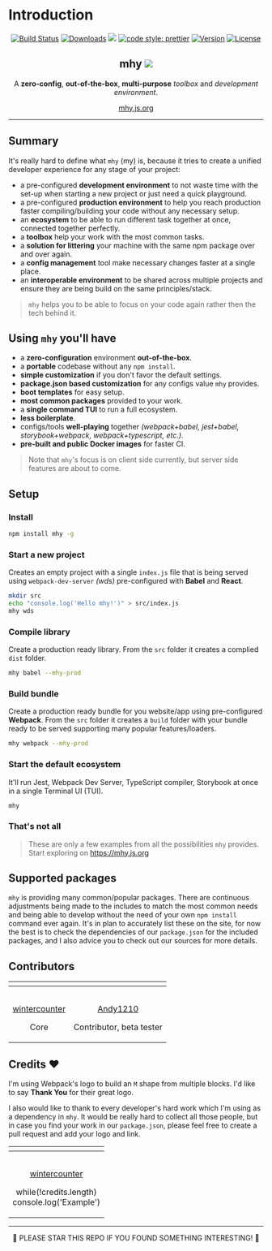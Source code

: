 # Introduction

<p align="center">
  <a href="https://circleci.com/gh/wintercounter/mhy/tree/master"><img src="https://img.shields.io/circleci/project/github/wintercounter/mhy/master.svg" alt="Build Status"></a>
  <a href="https://npmcharts.com/compare/mhy?minimal=true"><img src="https://img.shields.io/npm/dm/mhy.svg" alt="Downloads"></a>
  <a href="https://david-dm.org/wintercounter/mhy" title="dependencies status"><img src="https://david-dm.org/wintercounter/mhy/status.svg"/></a>
  <a href="https://github.com/prettier/prettier" rel="nofollow"><img src="https://img.shields.io/badge/code_style-prettier-ff69b4.svg" alt="code style: prettier"></a>
  <a href="https://www.npmjs.com/package/mhy"><img src="https://img.shields.io/npm/v/mhy.svg" alt="Version"></a>
  <a href="https://www.npmjs.com/package/mhy"><img src="https://img.shields.io/npm/l/mhy.svg" alt="License"></a>
</p>

<h2 align="center">mhy <a target="_blank" href="https://twitter.com/intent/tweet?text=Try%20out%20%23mhy%20as%20your%20new%20JavaScript%20development%20environment.%20https%3A%2F%2Fmhy.js.org&hashtags=mhy,webpack,babel,jest,typescript,frontend,developers,javascript,html"><img src="https://img.shields.io/twitter/url/http/shields.io.svg?style=social" /></a></h2>

<p align="center">A <strong>zero-config</strong>, <strong>out-of-the-box</strong>, <strong>multi-purpose</strong> <i>toolbox</i> and <i>development environment</i>.</p>

<p align="center"><a href="https://mhy.js.org" target=_blank>mhy.js.org</a></p>

---

## Summary

It's really hard to define what `mhy` \(my\) is, because it tries to create a unified developer experience for any stage of your project:
* a pre-configured **development environment** to not waste time with the set-up when starting a new project or just need a quick playground.
* a pre-configured **production environment** to help you reach production faster compiling/building your code without any necessary setup.
* an **ecosystem** to be able to run different task together at once, connected together perfectly.
* a **toolbox** help your work with the most common tasks.
* a **solution for littering** your machine with the same npm package over and over again.
* a **config management** tool make necessary changes faster at a single place.
* an **interoperable environment** to be shared across multiple projects and ensure they are being build on the same principles/stack.

> `mhy` helps you to be able to focus on your code again rather then the tech behind it.

## Using `mhy` you'll have

* a **zero-configuration** environment **out-of-the-box**.
* a **portable** codebase without any `npm install`.
* **simple customization** if you don't favor the default settings.
* **package.json based customization** for any configs value `mhy` provides.
* **boot templates** for easy setup.
* **most common packages** provided to your work.
* a **single command TUI** to run a full ecosystem.
* **less boilerplate**.
* configs/tools **well-playing** together _(webpack+babel, jest+babel, storybook+webpack, webpack+typescript, etc.)_.
* **pre-built and public Docker images** for faster CI.

> Note that `mhy`'s focus is on client side currently, but server side features are about to come.

## Setup

### Install
```bash
npm install mhy -g
```

### Start a new project
Creates an empty project with a single `index.js` file that is being served using `webpack-dev-server` _(wds)_ pre-configured with **Babel** and **React**.
```bash
mkdir src
echo "console.log('Hello mhy!')" > src/index.js
mhy wds
```

### Compile library
Create a production ready library. From the `src` folder it creates a complied `dist` folder.
```bash
mhy babel --mhy-prod
```

### Build bundle
Create a production ready bundle for you website/app using pre-configured **Webpack**. From the `src` folder it creates a `build` folder with your bundle ready to be served supporting many popular features/loaders.
```bash
mhy webpack --mhy-prod
```

### Start the default ecosystem
It'll run Jest, Webpack Dev Server, TypeScript compiler, Storybook at once in a single Terminal UI (TUI).
```bash
mhy
```
### That's not all
> These are only a few examples from all the possibilities `mhy` provides. Start exploring on https://mhy.js.org

## Supported packages

`mhy` is providing many common/popular packages. There are continuous adjustments being made to the includes to match the most common needs and being able to develop without the need of your own `npm install` command ever again. It's in plan to accurately list these on the site, for now the best is to check the dependencies of our `package.json` for the included packages, and I also advice you to check out our sources for more details.

## Contributors

<table>
  <thead>
    <tr>
      <th style="text-align:center"></th>
      <th style="text-align:center"></th>
    </tr>
  </thead>
  <tbody>
    <tr>
      <td style="text-align:center">
        <p>
          <img src="https://avatars0.githubusercontent.com/u/963776?v=4&amp;s=128"
          alt/>
        </p>
        <p><a href="https://github.com/wintercounter">wintercounter</a>
        </p>
        <p>Core</p>
      </td>
      <td style="text-align:center">
        <p>
          <img src="https://avatars0.githubusercontent.com/u/964291?v=4&amp;s=128"
          alt/>
        </p>
        <p><a href="http://andy1210.com">Andy1210</a>
        </p>
        <p>Contributor, beta tester</p>
      </td>
    </tr>
  </tbody>
</table>

## Credits ❤

I'm using Webpack's logo to build an `M` shape from multiple blocks. I'd like to say **Thank You** for their great logo.

I also would like to thank to every developer's hard work which I'm using as a dependency in `mhy`. It would be really hard to collect all those people, but in case you find your work in our `package.json`, please feel free to create a pull request and add your logo and link.

<table>
  <thead>
    <tr>
      <th style="text-align:center"></th>
    </tr>
  </thead>
  <tbody>
    <tr>
      <td style="text-align:center">
        <p>
          <img src="https://avatars0.githubusercontent.com/u/963776?v=4&amp;s=128"
          alt/>
        </p>
        <p><a href="https://github.com/wintercounter">wintercounter</a>
        </p>
        <p>while(!credits.length)
          <br />console.log('Example')</p>
      </td>
    </tr>
  </tbody>
</table>

---

<p align="center">🌟 PLEASE STAR THIS REPO IF YOU FOUND SOMETHING INTERESTING! 🌟</p>